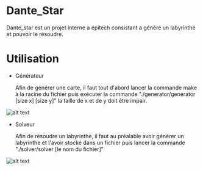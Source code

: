 # Dante_Star
Dante_star est un projet interne a epitech consistant a généré un labyrinthe et pouvoir le résoudre.

# Utilisation
- Générateur

    Afin de générer une carte, il faut tout d'abord lancer la commande make à la racine du fichier puis exécuter la commande "./generator/generator [size x] [size y]" la taille de x et de y doit être impair.

![alt text](https://zupimages.net/up/21/17/mu6h.png)

- Solveur

    Afin de résoudre un labyrinthe, il faut au préalable avoir générer un labyrinthe et l'avoir stocké dans un fichier puis lancer la commande "./solver/solver [le nom du fichier]"

![alt text](https://zupimages.net/up/21/17/vz2z.png)
